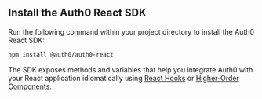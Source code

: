 <!-- markdownlint-disable MD041 MD002 -->

## Install the Auth0 React SDK

Run the following command within your project directory to install the Auth0 React SDK:

```bash
npm install @auth0/auth0-react
```

The SDK exposes methods and variables that help you integrate Auth0 with your React application idiomatically using [React Hooks](https://reactjs.org/docs/hooks-overview.html) or [Higher-Order Components](https://reactjs.org/docs/higher-order-components.html).
